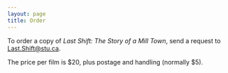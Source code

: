 ```yaml
---
layout: page
title: Order
---
```


<p>
    To order a copy of <em>Last Shift: The Story of a Mill Town</em>, send a request to
    <a href="mailto:Last.Shift@stu.ca">Last.Shift@stu.ca</a>.
</p>
<p>
    The price per film is $20, plus postage and handling (normally $5).
</p>
